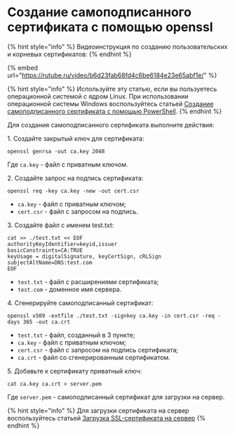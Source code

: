 # Создание самоподписанного сертификата c помощью openssl

{% hint style="info" %}
Видеоинструкция по созданию пользовательских и корневых сертификатов:
{% endhint %}

{% embed url="https://rutube.ru/video/b6d23fab68fd4c6be6184e23e65abf1e/" %}
<!-- [Ссылка на видеоинструкцию по созданию пользовательских и корневых сертификатов](https://rutube.ru/video/b6d23fab68fd4c6be6184e23e65abf1e/) -->

{% hint style="info" %}
Используйте эту статью, если вы пользуетесь операционной системой с ядром Linux.
При использовании операционной системы Windows воспользуйтесь статьей [Создание самоподписанного сертификата c помощью PowerShell](creating-ssl-sert-powershell.md).
{% endhint %}


Для создания самоподписанного сертификата выполните действия:

1\. Создайте закрытый ключ для сертификата:

```
openssl genrsa -out ca.key 2048
```

Где `ca.key` - файл с приватным ключом.

2\. Создайте запрос на подпись сертификата:

```
openssl req -key ca.key -new -out cert.csr
```
   * `ca.key` - файл с приватным ключом;
   * `cert.csr` - файл с запросом на подпись.

3\. Создайте файл с именем test.txt:

```
cat >> ./test.txt << EOF
authorityKeyIdentifier=keyid,issuer
basicConstraints=CA:TRUE
keyUsage = digitalSignature, keyCertSign, cRLSign
subjectAltName=DNS:test.com
EOF
```
   * `test.txt` - файл с расширениями сертификата;
   * `test.com` - доменное имя сервера.

4\. Сгенерируйте самоподписанный сертификат:
   
```
openssl x509 -extfile ./test.txt -signkey ca.key -in cert.csr -req -days 365 -out ca.crt
```

   * `test.txt` - файл, созданный в 3 пункте;
   * `ca.key` - файл с приватным ключом;
   * `cert.csr` - файл с запросом на подпись сертификата;
   * `ca.crt` - файл со сгенерированным сертификатом.

5\. Добавьте к сертификату приватный ключ:

```
cat ca.key ca.crt > server.pem
```

   Где `server.pem` - самоподписанный сертификат для загрузки на сервер.

{% hint style="info" %}
Для загрузки сертификата на сервер воспользуйтесь статьей [Загрузка SSL-сертификата на сервер](/settings/services/certificates/upload-ssl-certificate-to-server.md)
{% endhint %}